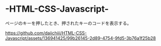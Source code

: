 ﻿# -HTML-CSS-Javascript-

ページのキーを押したとき、押されたキーのコードを表示する。

https://github.com/daiichiii/HTML-CSS-Javascript/assets/136941425/99b26145-2d89-4754-9fd5-3b76a1f25b28

